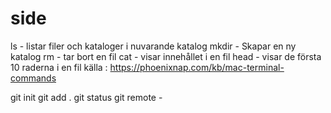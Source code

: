 # side

ls - listar filer och kataloger i nuvarande katalog
mkdir - Skapar en ny katalog 
rm - tar bort en fil 
cat - visar innehållet i en fil 
head - visar de första 10 raderna i en fil 
källa : https://phoenixnap.com/kb/mac-terminal-commands


git init 
git add . 
git status
git remote -

